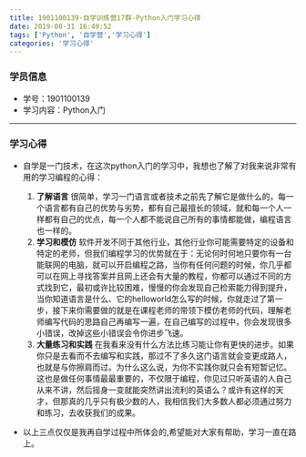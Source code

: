```yaml
---
title: 1901100139-自学训练营17群-Python入门学习心得
date: 2019-08-31 16:49:52
tags: ['Python', '自学营','学习心得']
categories: '学习心得'
---
```

### 学员信息

- 学号：1901100139
- 学习内容：Python入门

____

### 学习心得

- 自学是一门技术，在这次python入门的学习中，我想也了解了对我来说非常有用的学习编程的心得： 
    1. **了解语言**
        很简单，学习一门语言或者技术之前先了解它是做什么的，每一个语言都有自己的优势与劣势，都有自己最擅长的领域，就和每一个人一样都有自己的优点，每一个人都不能说自己所有的事情都能做，编程语言也一样的。
    2. **学习和模仿**
        软件开发不同于其他行业，其他行业你可能需要特定的设备和特定的老师，但我们编程学习的优势就在于：无论何时何地只要你有一台能联网的电脑，就可以开启编程之路，当你有任何问题的时候，你几乎都可以在网上寻找答案并且网上还会有大量的教程，你都可以通过不同的方式找到它，最初或许比较困难，慢慢的你会发现自己检索能力得到提升，当你知道语言是什么、它的helloworld怎么写的时候，你就走过了第一步，接下来你需要做的就是在课程老师的带领下模仿老师的代码，理解老师编写代码的思路自己再编写一遍，在自己编写的过程中，你会发现很多小错误，改掉这些小错误会令你进步飞速。 
    3. **大量练习和实践**
        在我看来没有什么方法比练习能让你有更快的进步。如果你只是去看而不去编写和实践，那过不了多久这门语言就会变更成路人，也就是与你擦肩而过。为什么这么说，为你不实践你就只会有短暂记忆。这也是做任何事情最最重要的，不仅限于编程，你见过只听英语的人自己从来不讲，然后摇身一变就能突然讲出流利的英语么？或许有这样的天才，但那真的几乎只有极少数的人，我相信我们大多数人都必须通过努力和练习，去收获我们的成果。

- 以上三点仅仅是我再自学过程中所体会的,希望能对大家有帮助，学习一直在路上。
